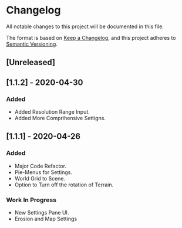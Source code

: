 # Changelog
All notable changes to this project will be documented in this file.

The format is based on [Keep a Changelog](https://keepachangelog.com/en/1.0.0/),
and this project adheres to [Semantic Versioning](https://semver.org/spec/v2.0.0.html).

## [Unreleased]


## [1.1.2] - 2020-04-30
### Added
- Added Resolution Range Input.
- Added More Comprihensive Settigns.



## [1.1.1] - 2020-04-26
### Added
- Major Code Refactor.
- Pie-Menus for Settings.
- World Grid to Scene.
- Option to Turn off the rotation of Terrain.

### Work In Progress
- New Settings Pane UI.
- Erosion and Map Settings




